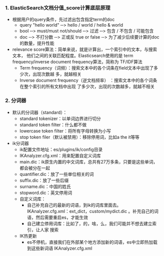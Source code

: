 ### 1. ElasticSearch文档分值_score计算底层原理 

* 根据用户的query条件，先过滤出包含指定term的doc 
  * query "hello world" ‐‐> hello / world / hello & world 
  * bool ‐‐> must/must not/should ‐‐> 过滤 ‐‐> 包含 / 不包含 / 可能包含 
  * doc ‐‐> 不打分数 ‐‐> 正或反 true or false ‐‐> 为了减少后续要计算的doc的数量，提升性能 
* relevance score算法：简单来说，就是计算出，一个索引中的文本，与搜索文本， 他们之间的关联匹配程度。Elasticsearch使用的是 term frequency/inverse document frequency算法，简称为 TF/IDF算法
  * Term frequency（词频）：搜索文本中的各个词条在field文本中出现了多少次，出现次数越 多，就越相关
  * Inverse document frequency（逆文档频率） ：搜索文本中的各个词条在整个索引的所有文档中出现 了多少次，出现的次数越多，就越不相关 

### 2. 分词器

* 默认的分词器（standard）：
  * standard tokenizer：以单词边界进行切分
  * standard token filter：什么都不做 
  * lowercase token filter：将所有字母转换为小写 
  * stop token filer（默认被禁用）：移除停用词，比如a the it等等 
* ik分词器
  * ik配置文件地址：es/plugins/ik/config目录 
  * IKAnalyzer.cfg.xml：用来配置自定义词库 
  * main.dic：ik原生内置的中文词库，总共有27万多条，只要是这些单词，都会被分在一起
  * quantifier.dic：放了一些单位相关的词 
  * suffix.dic：放了一些后缀 
  * surname.dic：中国的姓氏 
  * stopword.dic：英文停用词 
  * 自定义词库：
    * 自己补充自己的最新的词语，到ik的词库里面去。IKAnalyzer.cfg.xml：ext_dict，custom/mydict.dic 。补充自己的词语，然后需要重启es，才能生效 
    * 自己建立停用词库：比如了，的，啥，么，我们可能并不想去建立索引，让人家 搜索
  * IK热更新 
    * es不停机，直接我们在外部某个地方添加新的词语，es中立即热加载到这些新词语 IKAnalyzer.cfg.xml 



